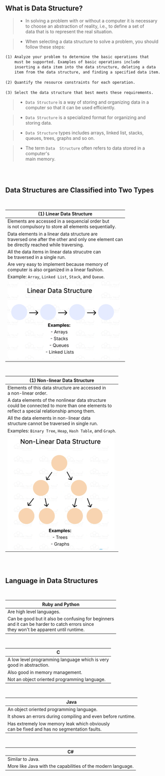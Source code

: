 ## What is Data Structure?

> - In solving a problem with or without a computer it is necessary <br />
    to choose an abstraction of reality, i.e., to define a set of <br />
    data that is to represent the real situation.

> - When selecting a data structure to solve a problem, you should <br />
    follow these steps:

```plaintext
(1) Analyze your problem to determine the basic operations that
    must be supported. Examples of basic operations include
    inserting a data item into the data structure, deleting a data
    item from the data structure, and finding a specified data item.

(2) Quantify the resource constraints for each operation.

(3) Select the data structure that best meets these requirements.
```

> - `Data Structure` is a way of storing and organizing data in a <br />
    computer so that it can be used efficiently.


> - `Data Structure` is a specialized format for organizing and <br />
    storing data.

> - `Data Structure` types includes arrays, linked list, stacks, <br />
    queues, trees, graphs and so on.

> - The term `Data  Structure` often refers to data stored in a computer's <br />
    main memory.

<br />
<br />



##  Data Structures are Classified into Two Types

<br />

| (1) Linear Data Structure |
| ------------------------- |
| Elements are accessed in a sequencial order but <br /> is not compulsory to store all elements sequentially. |
| Data elements in a linear data structure are <br /> traversed one after the other and only one element can <br /> be directly reached while traversing. |
| All the data items in linear data strucutre can <br /> be traversed in a single run. |
| Are very easy to implement because memory of <br /> computer is also organized in a linear fashion. |
| Example: `Array`, `Linked List`, `Stack`, and `Queue`. |
| ![01-linear-data-structure](./images/01-linear-data-structure.png) |

<br />

| (1) Non-linear Data Structure |
| ----------------------------- |
| Elements of this data structure are accessed in <br /> a non-linear order. |
| A data elements of the nonlinear data structure <br /> could be connected to more than one elements to <br /> reflect a special relationship among them. |
| All the data elements in non-linear data <br /> structure cannot be traversed in single run. |
| Examples: `Binary Tree`, `Heap`, `Hash Table`, and `Graph`. |
| ![01-non-linear-data-structure](./images/02-non-linear-data-structure.png) |

<br />
<br />



## Language in Data Structures

<br />

| Ruby and Python |
| --------------- |
| Are high level languages. |
| Can be good but it also be confusing for beginners <br /> and it can be harder to catch errors since <br /> they won't be apparent until runtime. |

<br />

| C |
| - |
| A low level programming language which is very <br /> good in abstraction. |
| Also good in memory management. |
| Not an object oriented programming language. |

<br />

| Java |
| ---- |
| An object oriented programming language. |
| It shows an errors during compiling and even before runtime. |
| Has extremely low memory leak which obviously <br /> can be fixed and has no segmentation faults. |

<br />

| C# |
| -- |
| Similar to Java. |
| More like Java with the capabilities of the modern language. |

<br />
